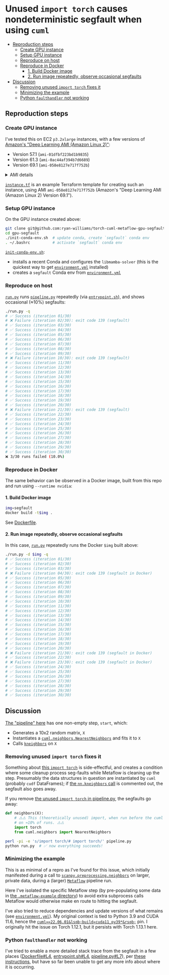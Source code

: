 # Unused `import torch` causes nondeterministic segfault when using `cuml`

- [Reproduction steps](#repro)
  - [Create GPU instance](#create-instance)
  - [Setup GPU instance](#setup-instance)
  - [Reproduce on host](#host)
  - [Reproduce in Docker](#docker)
    - [1. Build Docker image](#build-docker)
    - [2. Run image repeatedly, observe occasional segfaults](#run-docker)
- [Discussion](#discussion)
  - [Removing unused `import torch` fixes it](#import)
  - [Minimizing the example](#minimizing)
  - [Python `faulthandler` not working](#faulthandler)

## Reproduction steps <a id="repro"></a>

### Create GPU instance <a id="create-instance"></a>
I've tested this on EC2 `p3.2xlarge` instances, with a few versions of [Amazon's "Deep Learning AMI (Amazon Linux 2)"][DLAMI versions]:
- Version 57.1 (`ami-01dfbf223bd1b9835`)
- Version 61.3 (`ami-0ac44af394b7d6689`)
- Version 69.1 (`ami-058e8127e717f752b`)

<details><summary>AMI details</summary>

```bash
aws ec2 describe-images --image-ids ami-058e8127e717f752b ami-0ac44af394b7d6689 ami-01dfbf223bd1b9835 | jq '.Images | sort_by(.Name)'
```
```json
[
  {
    "Architecture": "x86_64",
    "CreationDate": "2022-02-11T19:00:37.000Z",
    "ImageId": "ami-01dfbf223bd1b9835",
    "ImageLocation": "amazon/Deep Learning AMI (Amazon Linux 2) Version 57.1",
    "ImageType": "machine",
    "Public": true,
    "OwnerId": "898082745236",
    "PlatformDetails": "Linux/UNIX",
    "UsageOperation": "RunInstances",
    "State": "available",
    "BlockDeviceMappings": [
      {
        "DeviceName": "/dev/xvda",
        "Ebs": {
          "DeleteOnTermination": true,
          "SnapshotId": "snap-06a454c8994b48c9b",
          "VolumeSize": 130,
          "VolumeType": "gp2",
          "Encrypted": false
        }
      }
    ],
    "Description": "MXNet-1.8, TensorFlow-2.7, PyTorch-1.10, Neuron, & others. NVIDIA CUDA, cuDNN, NCCL, Intel MKL-DNN, Docker, NVIDIA-Docker & EFA support. For fully managed experience, check: https://aws.amazon.com/sagemaker",
    "EnaSupport": true,
    "Hypervisor": "xen",
    "ImageOwnerAlias": "amazon",
    "Name": "Deep Learning AMI (Amazon Linux 2) Version 57.1",
    "RootDeviceName": "/dev/xvda",
    "RootDeviceType": "ebs",
    "SriovNetSupport": "simple",
    "VirtualizationType": "hvm",
    "DeprecationTime": "2024-02-11T19:00:37.000Z"
  },
  {
    "Architecture": "x86_64",
    "CreationDate": "2022-05-25T10:13:50.000Z",
    "ImageId": "ami-0ac44af394b7d6689",
    "ImageLocation": "amazon/Deep Learning AMI (Amazon Linux 2) Version 61.3",
    "ImageType": "machine",
    "Public": true,
    "OwnerId": "898082745236",
    "PlatformDetails": "Linux/UNIX",
    "UsageOperation": "RunInstances",
    "State": "available",
    "BlockDeviceMappings": [
      {
        "DeviceName": "/dev/xvda",
        "Ebs": {
          "DeleteOnTermination": true,
          "Iops": 3000,
          "SnapshotId": "snap-0c9f58769e1e40147",
          "VolumeSize": 140,
          "VolumeType": "gp3",
          "Throughput": 125,
          "Encrypted": false
        }
      }
    ],
    "Description": "MXNet-1.8, TensorFlow-2.7, PyTorch-1.10, Neuron, & others. NVIDIA CUDA, cuDNN, NCCL, Intel MKL-DNN, Docker, NVIDIA-Docker & EFA support. For fully managed experience, check: https://aws.amazon.com/sagemaker",
    "EnaSupport": true,
    "Hypervisor": "xen",
    "ImageOwnerAlias": "amazon",
    "Name": "Deep Learning AMI (Amazon Linux 2) Version 61.3",
    "RootDeviceName": "/dev/xvda",
    "RootDeviceType": "ebs",
    "SriovNetSupport": "simple",
    "VirtualizationType": "hvm",
    "DeprecationTime": "2024-05-24T10:14:00.000Z"
  },
  {
    "Architecture": "x86_64",
    "CreationDate": "2022-12-28T10:56:57.000Z",
    "ImageId": "ami-058e8127e717f752b",
    "ImageLocation": "amazon/Deep Learning AMI (Amazon Linux 2) Version 69.1",
    "ImageType": "machine",
    "Public": true,
    "OwnerId": "898082745236",
    "PlatformDetails": "Linux/UNIX",
    "UsageOperation": "RunInstances",
    "State": "available",
    "BlockDeviceMappings": [
      {
        "DeviceName": "/dev/xvda",
        "Ebs": {
          "DeleteOnTermination": true,
          "Iops": 3000,
          "SnapshotId": "snap-03c5960cd84e5cfbc",
          "VolumeSize": 130,
          "VolumeType": "gp3",
          "Throughput": 125,
          "Encrypted": false
        }
      }
    ],
    "Description": "PyTorch-1.13, TensorFlow-2.11, MXNet-1.9, Neuron, & others. NVIDIA CUDA, cuDNN, NCCL, Intel MKL-DNN, Docker, NVIDIA-Docker & EFA support. For fully managed experience, check: https://aws.amazon.com/sagemaker",
    "EnaSupport": true,
    "Hypervisor": "xen",
    "ImageOwnerAlias": "amazon",
    "Name": "Deep Learning AMI (Amazon Linux 2) Version 69.1",
    "RootDeviceName": "/dev/xvda",
    "RootDeviceType": "ebs",
    "SriovNetSupport": "simple",
    "VirtualizationType": "hvm",
    "DeprecationTime": "2024-12-28T10:56:57.000Z"
  }
]
```
</details>

[`instance.tf`] is an example Terraform template for creating such an instance, using AMI `ami-058e8127e717f752b` (Amazon's "Deep Learning AMI (Amazon Linux 2) Version 69.1").

### Setup GPU instance <a id="setup-instance"></a>
On the GPU instance created above:
```bash
git clone git@github.com:ryan-williams/torch-cuml-metaflow-gpu-segfault.git gpu-segfault
cd gpu-segfault
./init-conda-env.sh  # update conda, create `segfault` conda env
. ~/.bashrc          # activate `segfault` conda env
```

[`init-conda-env.sh`]:
- installs a recent Conda and configures the `libmamba-solver` (this is the quickest way to get [`environment.yml`] installed)
- creates a `segfault` Conda env from [`environment.yml`]

### Reproduce on host <a id="host"></a>
[`run.py`] runs [`pipeline.py`] repeatedly (via [`entrypoint.sh`]), and shows occasional (≈10%) segfaults:
```bash
./run.py -q
# ✅ Success (iteration 01/30)
# ❌ Failure (iteration 02/30): exit code 139 (segfault)
# ✅ Success (iteration 03/30)
# ✅ Success (iteration 04/30)
# ✅ Success (iteration 05/30)
# ✅ Success (iteration 06/30)
# ✅ Success (iteration 07/30)
# ✅ Success (iteration 08/30)
# ✅ Success (iteration 09/30)
# ❌ Failure (iteration 10/30): exit code 139 (segfault)
# ✅ Success (iteration 11/30)
# ✅ Success (iteration 12/30)
# ✅ Success (iteration 13/30)
# ✅ Success (iteration 14/30)
# ✅ Success (iteration 15/30)
# ✅ Success (iteration 16/30)
# ✅ Success (iteration 17/30)
# ✅ Success (iteration 18/30)
# ✅ Success (iteration 19/30)
# ✅ Success (iteration 20/30)
# ❌ Failure (iteration 21/30): exit code 139 (segfault)
# ✅ Success (iteration 22/30)
# ✅ Success (iteration 23/30)
# ✅ Success (iteration 24/30)
# ✅ Success (iteration 25/30)
# ✅ Success (iteration 26/30)
# ✅ Success (iteration 27/30)
# ✅ Success (iteration 28/30)
# ✅ Success (iteration 29/30)
# ✅ Success (iteration 30/30)
❌ 3/30 runs failed (10.0%)
```

### Reproduce in Docker <a id="docker"></a>
The same behavior can be observed in a Docker image, built from this repo and run using `--runtime nvidia`:

#### 1. Build Docker image <a id="build-docker"></a>
```bash
img=segfault
docker build -t$img .
```

See [Dockerfile](Dockerfile).

#### 2. Run image repeatedly, observe occasional segfaults <a id="run-docker"></a>
In this case, [`run.py`] repeatedly runs the Docker `$img` built above:
```bash
./run.py -d $img -q
# ✅ Success (iteration 01/30)
# ✅ Success (iteration 02/30)
# ✅ Success (iteration 03/30)
# ❌ Failure (iteration 04/30): exit code 139 (segfault in Docker)
# ✅ Success (iteration 05/30)
# ✅ Success (iteration 06/30)
# ✅ Success (iteration 07/30)
# ✅ Success (iteration 08/30)
# ✅ Success (iteration 09/30)
# ✅ Success (iteration 10/30)
# ✅ Success (iteration 11/30)
# ✅ Success (iteration 12/30)
# ✅ Success (iteration 13/30)
# ✅ Success (iteration 14/30)
# ✅ Success (iteration 15/30)
# ✅ Success (iteration 16/30)
# ✅ Success (iteration 17/30)
# ✅ Success (iteration 18/30)
# ✅ Success (iteration 19/30)
# ✅ Success (iteration 20/30)
# ❌ Failure (iteration 21/30): exit code 139 (segfault in Docker)
# ✅ Success (iteration 22/30)
# ❌ Failure (iteration 23/30): exit code 139 (segfault in Docker)
# ✅ Success (iteration 24/30)
# ✅ Success (iteration 25/30)
# ✅ Success (iteration 26/30)
# ✅ Success (iteration 27/30)
# ✅ Success (iteration 28/30)
# ✅ Success (iteration 29/30)
# ✅ Success (iteration 30/30)
```

## Discussion <a id="discussion"></a>
[The "pipeline" here](pipeline.py) has one non-empty step, `start`, which:
- Generates a 10x2 random matrix, `X`
- Instantiates a [`cuml.neighbors.NearestNeighbors`] and fits it to `X`
- Calls [`kneighbors`] on `X`

### Removing unused `import torch` fixes it <a id="import"></a>
Something about [this `import torch`][`import torch`] is side-effectful, and creates a condition where some cleanup process seg-faults while Metaflow is cleaning up the step. Presumably the data structures in question are instantiated by `cuml` (probably `cudf` DataFrames); if [the `nn.kneighbors` call](pipeline.py#L21-L22) is commented out, the segfault also goes away.

If you remove [the unused `import torch` in pipeline.py][`import torch`], the segfaults go away:
```python
def neighbors(X):
    # ⚠️️⚠️ This (theoretically unused) import, when run before the cuml import below it, causes the pipeline to segfault
    # on ≈10% of runs. ⚠️⚠️
    import torch
    from cuml.neighbors import NearestNeighbors
```

```bash
perl -pi -e 's/import torch/# import torch/' pipeline.py
python run.py  # ✅ now everything succeeds!
```

### Minimizing the example <a id="minimizing"></a>
This is as minimal of a repro as I've found for this issue, which initially manifested during a call to [`scanpy.preprocessing.neighbors`] on larger, private data, during a (larger) [`Metaflow`] pipeline run.

Here I've isolated the specific Metaflow step (by pre-populating some data in [the `.metaflow-example` directory](.metaflow-example/Pipeline)) to avoid extra subprocess calls Metaflow would otherwise make en route to hitting the segfault.

I've also tried to reduce dependencies and update versions of what remains (see [`environment.yml`]). My original context is tied to Python 3.9 and CUDA 11.6, hence the [`cuml==22.06.01&lsqb;build=cuda11_py39*&rsqb;`](environment.yml#L8) pin. I originally hit the issue on Torch 1.12.1, but it persists with Torch 1.13.1 here.

### Python `faulthandler` not working <a id="faulthandler"></a>
I've tried to enable a more detailed stack trace from the segfault in a few places ([Dockerfile#L4](Dockerfile#L4), [entrypoint.sh#L4](entrypoint.sh#L4), [pipeline.py#L7](pipeline.py#L7)), per [these instructions][segfault debug article], but have so far been unable to get any more info about where it is occurring.


[`scanpy.preprocessing.neighbors`]: https://github.com/scverse/scanpy/blob/1.8.2/scanpy/neighbors/__init__.py#L52
[`scanpy.neighbors.compute_neighbors_rapids`]: https://github.com/scverse/scanpy/blob/1.8.2/scanpy/neighbors/__init__.py#L318
[`environment.yml`]: environment.yml
[`cuml.neighbors.NearestNeighbors`]: https://github.com/rapidsai/cuml/blob/v22.06.01/python/cuml/neighbors/nearest_neighbors.pyx#L153
[`kneighbors`]: https://github.com/rapidsai/cuml/blob/v22.06.01/python/cuml/neighbors/nearest_neighbors.pyx#L482
[`Metaflow`]: https://metaflow.org/
[`import torch`]: pipeline.py#L14
[pipeline.py]: pipeline.py
[segfault debug article]: https://blog.richard.do/2018/03/18/how-to-debug-segmentation-fault-in-python/
[`run.py`]: run.py
[`pipeline.py`]: pipeline.py
[DLAMI versions]: https://docs.aws.amazon.com/dlami/latest/devguide/appendix-ami-release-notes.html
[`instance.tf`]: instance.tf
[`init-conda-env.sh`]: init-conda-env.sh
[`entrypoint.sh`]: entrypoint.sh
